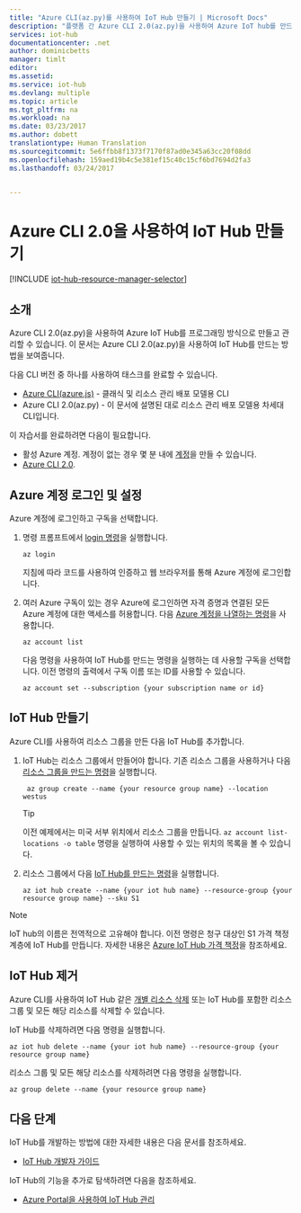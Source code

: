 ```yaml
---
title: "Azure CLI(az.py)를 사용하여 IoT Hub 만들기 | Microsoft Docs"
description: "플랫폼 간 Azure CLI 2.0(az.py)을 사용하여 Azure IoT hub를 만드는 방법"
services: iot-hub
documentationcenter: .net
author: dominicbetts
manager: timlt
editor: 
ms.assetid: 
ms.service: iot-hub
ms.devlang: multiple
ms.topic: article
ms.tgt_pltfrm: na
ms.workload: na
ms.date: 03/23/2017
ms.author: dobett
translationtype: Human Translation
ms.sourcegitcommit: 5e6ffbb8f1373f7170f87ad0e345a63cc20f08dd
ms.openlocfilehash: 159aed19b4c5e381ef15c40c15cf6bd7694d2fa3
ms.lasthandoff: 03/24/2017


---
```

# <a name="create-an-iot-hub-using-the-azure-cli-20"></a>Azure CLI 2.0을 사용하여 IoT Hub 만들기

[!INCLUDE [iot-hub-resource-manager-selector](../../includes/iot-hub-resource-manager-selector.md)]

## <a name="introduction"></a>소개

Azure CLI 2.0(az.py)을 사용하여 Azure IoT Hub를 프로그래밍 방식으로 만들고 관리할 수 있습니다. 이 문서는 Azure CLI 2.0(az.py)을 사용하여 IoT Hub를 만드는 방법을 보여줍니다.

다음 CLI 버전 중 하나를 사용하여 태스크를 완료할 수 있습니다.

* [Azure CLI(azure.js)](iot-hub-create-using-cli-nodejs.md) - 클래식 및 리소스 관리 배포 모델용 CLI
* Azure CLI 2.0(az.py) - 이 문서에 설명된 대로 리소스 관리 배포 모델용 차세대 CLI입니다.

이 자습서를 완료하려면 다음이 필요합니다.

* 활성 Azure 계정. 계정이 없는 경우 몇 분 내에 [계정][lnk-free-trial]을 만들 수 있습니다.
* [Azure CLI 2.0][lnk-CLI-install].

## <a name="sign-in-and-set-your-azure-account"></a>Azure 계정 로그인 및 설정

Azure 계정에 로그인하고 구독을 선택합니다.

1. 명령 프롬프트에서 [login 명령][lnk-login-command]을 실행합니다.
    
    ```azurecli
    az login
    ```

    지침에 따라 코드를 사용하여 인증하고 웹 브라우저를 통해 Azure 계정에 로그인합니다.

2. 여러 Azure 구독이 있는 경우 Azure에 로그인하면 자격 증명과 연결된 모든 Azure 계정에 대한 액세스를 허용합니다. 다음 [Azure 계정을 나열하는 명령][lnk-az-account-command]을 사용합니다.
    
    ```azurecli
    az account list 
    ```

    다음 명령을 사용하여 IoT Hub를 만드는 명령을 실행하는 데 사용할 구독을 선택합니다. 이전 명령의 출력에서 구독 이름 또는 ID를 사용할 수 있습니다.

    ```azurecli
    az account set --subscription {your subscription name or id}
    ```

## <a name="create-an-iot-hub"></a>IoT Hub 만들기

Azure CLI를 사용하여 리소스 그룹을 만든 다음 IoT Hub를 추가합니다.

1. IoT Hub는 리소스 그룹에서 만들어야 합니다. 기존 리소스 그룹을 사용하거나 다음 [리소스 그룹을 만드는 명령][lnk-az-resource-command]을 실행합니다.
    
    ```azurecli
     az group create --name {your resource group name} --location westus
    ```

    > [!TIP]
    > 이전 예제에서는 미국 서부 위치에서 리소스 그룹을 만듭니다. `az account list-locations -o table` 명령을 실행하여 사용할 수 있는 위치의 목록을 볼 수 있습니다.
    >
    >

2. 리소스 그룹에서 다음 [IoT Hub를 만드는 명령][lnk-az-iot-command]을 실행합니다.
    
    ```azurecli
    az iot hub create --name {your iot hub name} --resource-group {your resource group name} --sku S1
    ```

> [!NOTE]
> IoT hub의 이름은 전역적으로 고유해야 합니다. 이전 명령은 청구 대상인 S1 가격 책정 계층에 IoT Hub를 만듭니다. 자세한 내용은 [Azure IoT Hub 가격 책정][lnk-iot-pricing]을 참조하세요.
>
>

## <a name="remove-an-iot-hub"></a>IoT Hub 제거

Azure CLI를 사용하여 IoT Hub 같은 [개별 리소스 삭제][lnk-az-resource-command] 또는 IoT Hub를 포함한 리소스 그룹 및 모든 해당 리소스를 삭제할 수 있습니다.

IoT Hub를 삭제하려면 다음 명령을 실행합니다.

```azurecli
az iot hub delete --name {your iot hub name} --resource-group {your resource group name}
```

리소스 그룹 및 모든 해당 리소스를 삭제하려면 다음 명령을 실행합니다.

```azurecli
az group delete --name {your resource group name}
```

## <a name="next-steps"></a>다음 단계
IoT Hub를 개발하는 방법에 대한 자세한 내용은 다음 문서를 참조하세요.

* [IoT Hub 개발자 가이드][lnk-devguide]

IoT Hub의 기능을 추가로 탐색하려면 다음을 참조하세요.

* [Azure Portal을 사용하여 IoT Hub 관리][lnk-portal]

<!-- Links -->
[lnk-free-trial]: https://azure.microsoft.com/pricing/free-trial/
[lnk-CLI-install]: https://docs.microsoft.com/cli/azure/install-az-cli2
[lnk-login-command]: https://docs.microsoft.com/cli/azure/get-started-with-az-cli2
[lnk-az-account-command]: https://docs.microsoft.com/cli/azure/account
[lnk-az-register-command]: https://docs.microsoft.com/cli/azure/provider
[lnk-az-addcomponent-command]: https://docs.microsoft.com/cli/azure/component
[lnk-az-resource-command]: https://docs.microsoft.com/cli/azure/resource
[lnk-az-iot-command]: https://docs.microsoft.com/cli/azure/iot
[lnk-iot-pricing]: https://azure.microsoft.com/pricing/details/iot-hub/
[lnk-devguide]: iot-hub-devguide.md
[lnk-portal]: iot-hub-create-through-portal.md 

